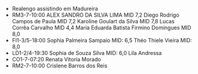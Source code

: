 - Realengo assistindo em Madureira
- RM3-7-10:00
  ALEX SANDRO DA SILVA LIMA MID 7,2
  Diego Rodrigo Campos de Paula MID 7,2
  Karoline Goulart da Silva MID 7,8
  Lucas Corrêa Carvalho MID 4,4
  Maria Eduarda Batista Firmino Domingues MID 8,0
- FI1-3/5-18:00
  Sophia Palmeira Sampaio MID: 6,5
  Théo Thiele Vieira MID: 8,0
- LD1-2/4-19:30
  Sophia de Souza Silva MID: 6,0
  Lila Andressa
- CO1-7-07:20
  Renata Vitoria Morado
- RM2-7-10:00
  Crislene Barros dos Reis
